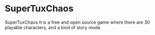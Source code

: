 # SuperTuxChaos
SuperTuxChaos It is a free and open source game where there are 30 playable characters, and a kind of story mode
